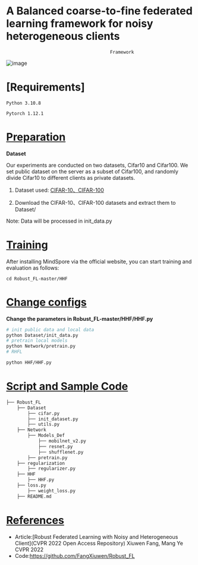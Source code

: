 # A Balanced coarse-to-fine federated learning framework for noisy heterogeneous clients
                                           Framework
 ![image](https://github.com/01jyn/Robust-FL/assets/95575818/1e4d4a8d-4c86-4366-83fe-a8bdf1643e88)

# [Requirements]
    Python 3.10.8  
  
    Pytorch 1.12.1
  
# [Preparation](#contents)  
**Dataset**

  Our experiments are conducted on two datasets, Cifar10 and Cifar100. We set public dataset on the server 
  as a subset of Cifar100, and randomly divide Cifar10 to different clients as private datasets.

  1. Dataset used: [CIFAR-10、CIFAR-100](http://www.cs.toronto.edu/~kriz/cifar.html)

  2. Download the CIFAR-10、CIFAR-100 datasets and extract them to Dataset/

Note: Data will be processed in init_data.py

# [Training](#contents)

After installing MindSpore via the official website, you can start training and evaluation as follows:
```
cd Robust_FL-master/HHF
```
# [Change configs](#contents)  
  **Change the parameters in Robust_FL-master/HHF/HHF.py**
```bash
# init public data and local data
python Dataset/init_data.py
# pretrain local models
python Network/pretrain.py
# RHFL

python HHF/HHF.py
```


# [Script and Sample Code](#contents)
```bash
├── Robust_FL
    ├── Dataset
        ├── cifar.py
        ├── init_dataset.py
        ├── utils.py
    ├── Network
        ├── Models_Def
            ├── mobilnet_v2.py
            ├── resnet.py
            ├── shufflenet.py
        ├── pretrain.py
    ├── regularization
        ├── regularizer.py
    ├── HHF
        ├── HHF.py       
    ├── loss.py
        ├── weight_loss.py
    ├── README.md
```
# [References](#contents)
- Article:[Robust Federated Learning with Noisy and Heterogeneous Client](CVPR 2022 Open Access Repository)
  Xiuwen Fang, Mang Ye CVPR 2022
- Code:https://github.com/FangXiuwen/Robust_FL
